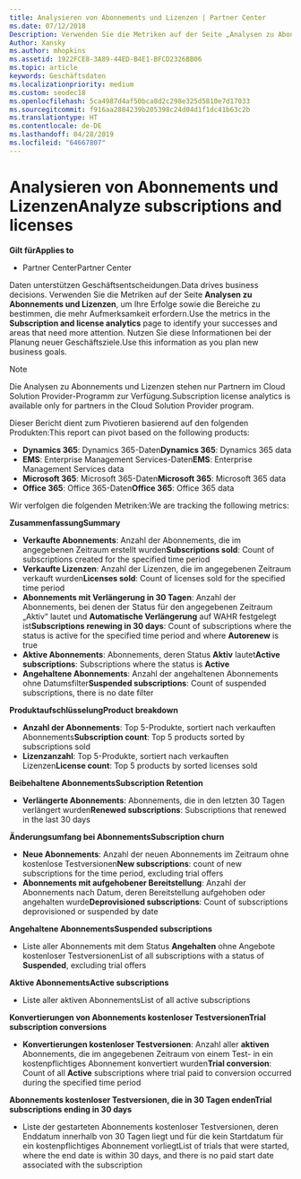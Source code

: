 ```yaml
---
title: Analysieren von Abonnements und Lizenzen | Partner Center
ms.date: 07/12/2018
Description: Verwenden Sie die Metriken auf der Seite „Analysen zu Abonnements und Lizenzen“, um Ihre Erfolge sowie die Bereiche zu bestimmen, die mehr Aufmerksamkeit erfordern.
Author: Xansky
ms.author: mhopkins
ms.assetid: 1922FCE8-3A89-44ED-B4E1-BFCD2326BB06
ms.topic: article
keywords: Geschäftsdaten
ms.localizationpriority: medium
ms.custom: seodec18
ms.openlocfilehash: 5ca4987d4af50bca8d2c298e325d5810e7d17033
ms.sourcegitcommit: f916aa2884239b205398c24d04d1f1dc41b63c2b
ms.translationtype: HT
ms.contentlocale: de-DE
ms.lasthandoff: 04/28/2019
ms.locfileid: "64667807"
---
```

# <a name="analyze-subscriptions-and-licenses"></a><span data-ttu-id="e70e6-104">Analysieren von Abonnements und Lizenzen</span><span class="sxs-lookup"><span data-stu-id="e70e6-104">Analyze subscriptions and licenses</span></span> 

<span data-ttu-id="e70e6-105">**Gilt für**</span><span class="sxs-lookup"><span data-stu-id="e70e6-105">**Applies to**</span></span>

- <span data-ttu-id="e70e6-106">Partner Center</span><span class="sxs-lookup"><span data-stu-id="e70e6-106">Partner Center</span></span>

<span data-ttu-id="e70e6-107">Daten unterstützen Geschäftsentscheidungen.</span><span class="sxs-lookup"><span data-stu-id="e70e6-107">Data drives business decisions.</span></span> <span data-ttu-id="e70e6-108">Verwenden Sie die Metriken auf der Seite **Analysen zu Abonnements und Lizenzen**, um Ihre Erfolge sowie die Bereiche zu bestimmen, die mehr Aufmerksamkeit erfordern.</span><span class="sxs-lookup"><span data-stu-id="e70e6-108">Use the metrics in the **Subscription and license analytics** page to identify your successes and areas that need more attention.</span></span> <span data-ttu-id="e70e6-109">Nutzen Sie diese Informationen bei der Planung neuer Geschäftsziele.</span><span class="sxs-lookup"><span data-stu-id="e70e6-109">Use this information as you plan new business goals.</span></span>

> [!NOTE]
> <span data-ttu-id="e70e6-110">Die Analysen zu Abonnements und Lizenzen stehen nur Partnern im Cloud Solution Provider-Programm zur Verfügung.</span><span class="sxs-lookup"><span data-stu-id="e70e6-110">Subscription license analytics is available only for partners in the Cloud Solution Provider program.</span></span>


<span data-ttu-id="e70e6-111">Dieser Bericht dient zum Pivotieren basierend auf den folgenden Produkten:</span><span class="sxs-lookup"><span data-stu-id="e70e6-111">This report can pivot based on the following products:</span></span>

 - <span data-ttu-id="e70e6-112">**Dynamics 365**: Dynamics 365-Daten</span><span class="sxs-lookup"><span data-stu-id="e70e6-112">**Dynamics 365**: Dynamics 365 data</span></span>  
 - <span data-ttu-id="e70e6-113">**EMS**: Enterprise Management Services-Daten</span><span class="sxs-lookup"><span data-stu-id="e70e6-113">**EMS**: Enterprise Management Services data</span></span>  
 - <span data-ttu-id="e70e6-114">**Microsoft 365**: Microsoft 365-Daten</span><span class="sxs-lookup"><span data-stu-id="e70e6-114">**Microsoft 365**: Microsoft 365 data</span></span>  
 - <span data-ttu-id="e70e6-115">**Office 365**: Office 365-Daten</span><span class="sxs-lookup"><span data-stu-id="e70e6-115">**Office 365**: Office 365 data</span></span>  


<span data-ttu-id="e70e6-116">Wir verfolgen die folgenden Metriken:</span><span class="sxs-lookup"><span data-stu-id="e70e6-116">We are tracking the following metrics:</span></span>

<span data-ttu-id="e70e6-117">**Zusammenfassung**</span><span class="sxs-lookup"><span data-stu-id="e70e6-117">**Summary**</span></span>  
 - <span data-ttu-id="e70e6-118">**Verkaufte Abonnements**: Anzahl der Abonnements, die im angegebenen Zeitraum erstellt wurden</span><span class="sxs-lookup"><span data-stu-id="e70e6-118">**Subscriptions sold**: Count of subscriptions created for the specified time period</span></span>  
 - <span data-ttu-id="e70e6-119">**Verkaufte Lizenzen**: Anzahl der Lizenzen, die im angegebenen Zeitraum verkauft wurden</span><span class="sxs-lookup"><span data-stu-id="e70e6-119">**Licenses sold**: Count of licenses sold for the specified time period</span></span>   
 - <span data-ttu-id="e70e6-120">**Abonnements mit Verlängerung in 30 Tagen**: Anzahl der Abonnements, bei denen der Status für den angegebenen Zeitraum „Aktiv“ lautet und **Automatische Verlängerung** auf WAHR festgelegt ist</span><span class="sxs-lookup"><span data-stu-id="e70e6-120">**Subscriptions renewing in 30 days**: Count of subscriptions where the status is active for the specified time period and where **Autorenew** is true</span></span>
 - <span data-ttu-id="e70e6-121">**Aktive Abonnements**: Abonnements, deren Status **Aktiv** lautet</span><span class="sxs-lookup"><span data-stu-id="e70e6-121">**Active subscriptions**: Subscriptions where the status is **Active**</span></span>  
 - <span data-ttu-id="e70e6-122">**Angehaltene Abonnements**: Anzahl der angehaltenen Abonnements ohne Datumsfilter</span><span class="sxs-lookup"><span data-stu-id="e70e6-122">**Suspended subscriptions**: Count of suspended subscriptions, there is no date filter</span></span>  

<span data-ttu-id="e70e6-123">**Produktaufschlüsselung**</span><span class="sxs-lookup"><span data-stu-id="e70e6-123">**Product breakdown**</span></span>  
 - <span data-ttu-id="e70e6-124">**Anzahl der Abonnements**: Top 5-Produkte, sortiert nach verkauften Abonnements</span><span class="sxs-lookup"><span data-stu-id="e70e6-124">**Subscription count**: Top 5 products sorted by subscriptions sold</span></span>  
 - <span data-ttu-id="e70e6-125">**Lizenzanzahl**: Top 5-Produkte, sortiert nach verkauften Lizenzen</span><span class="sxs-lookup"><span data-stu-id="e70e6-125">**License count**: Top 5 products by sorted licenses sold</span></span>

<span data-ttu-id="e70e6-126">**Beibehaltene Abonnements**</span><span class="sxs-lookup"><span data-stu-id="e70e6-126">**Subscription Retention**</span></span>
 - <span data-ttu-id="e70e6-127">**Verlängerte Abonnements**: Abonnements, die in den letzten 30 Tagen verlängert wurden</span><span class="sxs-lookup"><span data-stu-id="e70e6-127">**Renewed subscriptions**: Subscriptions that renewed in the last 30 days</span></span>  

<span data-ttu-id="e70e6-128">**Änderungsumfang bei Abonnements**</span><span class="sxs-lookup"><span data-stu-id="e70e6-128">**Subscription churn**</span></span>  
 - <span data-ttu-id="e70e6-129">**Neue Abonnements**: Anzahl der neuen Abonnements im Zeitraum ohne kostenlose Testversionen</span><span class="sxs-lookup"><span data-stu-id="e70e6-129">**New subscriptions**: count of new subscriptions for the time period, excluding trial offers</span></span>  
 - <span data-ttu-id="e70e6-130">**Abonnements mit aufgehobener Bereitstellung**: Anzahl der Abonnements nach Datum, deren Bereitstellung aufgehoben oder angehalten wurde</span><span class="sxs-lookup"><span data-stu-id="e70e6-130">**Deprovisioned subscriptions**: Count of subscriptions deprovisioned or suspended by date</span></span>  

<span data-ttu-id="e70e6-131">**Angehaltene Abonnements**</span><span class="sxs-lookup"><span data-stu-id="e70e6-131">**Suspended subscriptions**</span></span>  
 - <span data-ttu-id="e70e6-132">Liste aller Abonnements mit dem Status **Angehalten** ohne Angebote kostenloser Testversionen</span><span class="sxs-lookup"><span data-stu-id="e70e6-132">List of all subscriptions with a status of **Suspended**, excluding trial offers</span></span>  
  
<span data-ttu-id="e70e6-133">**Aktive Abonnements**</span><span class="sxs-lookup"><span data-stu-id="e70e6-133">**Active subscriptions**</span></span>
 - <span data-ttu-id="e70e6-134">Liste aller aktiven Abonnements</span><span class="sxs-lookup"><span data-stu-id="e70e6-134">List of all active subscriptions</span></span>  

<span data-ttu-id="e70e6-135">**Konvertierungen von Abonnements kostenloser Testversionen**</span><span class="sxs-lookup"><span data-stu-id="e70e6-135">**Trial subscription conversions**</span></span>  
 - <span data-ttu-id="e70e6-136">**Konvertierungen kostenloser Testversionen**: Anzahl aller **aktiven** Abonnements, die im angegebenen Zeitraum von einem Test- in ein kostenpflichtiges Abonnement konvertiert wurden</span><span class="sxs-lookup"><span data-stu-id="e70e6-136">**Trial conversion**: Count of all **Active** subscriptions where trial paid to conversion occurred during the specified time period</span></span>  

<span data-ttu-id="e70e6-137">**Abonnements kostenloser Testversionen, die in 30 Tagen enden**</span><span class="sxs-lookup"><span data-stu-id="e70e6-137">**Trial subscriptions ending in 30 days**</span></span>  
 - <span data-ttu-id="e70e6-138">Liste der gestarteten Abonnements kostenloser Testversionen, deren Enddatum innerhalb von 30 Tagen liegt und für die kein Startdatum für ein kostenpflichtiges Abonnement vorliegt</span><span class="sxs-lookup"><span data-stu-id="e70e6-138">List of trials that were started, where the end date is within 30 days, and there is no paid start date associated with the subscription</span></span>  

  